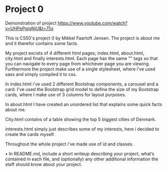 # Project 0

Demonstration of project https://www.youtube.com/watch?v=UHPePgjgNjU&t=75s 

This is CS50's project 0 by Mikkel Faartoft Jensen. The project is about me and it therefor contains some facts.

My project excists of 4 different html pages; index.html, about.html, city.html and finally interests.html. Each page has the same "<a>" tags so that you can navigate to every page from whichever page you are viewing. Furthermore the project make use of a single stylesheet, where i've used sass and simply compiled it to css.  

In index.html i've used 2 different Bootstrap components, a carousel and a card. I've used the Bootstrap grid model to define the size of my Bootstrap cards, where I make use of 3 columns for layout purposes.

In about.html I have created an unordered list that explains some quick facts about me.

City.html contains of a table showing the top 5 biggest cities of Denmark.

interests.html simply just describes some of my interests, here i decided to create the cards myself.

Throughout the whole project i've made use of id and classes.




• In README.md, include a short writeup describing your project, what’s contained in each file, and (optionally) any other additional information the staff should know about your project.
